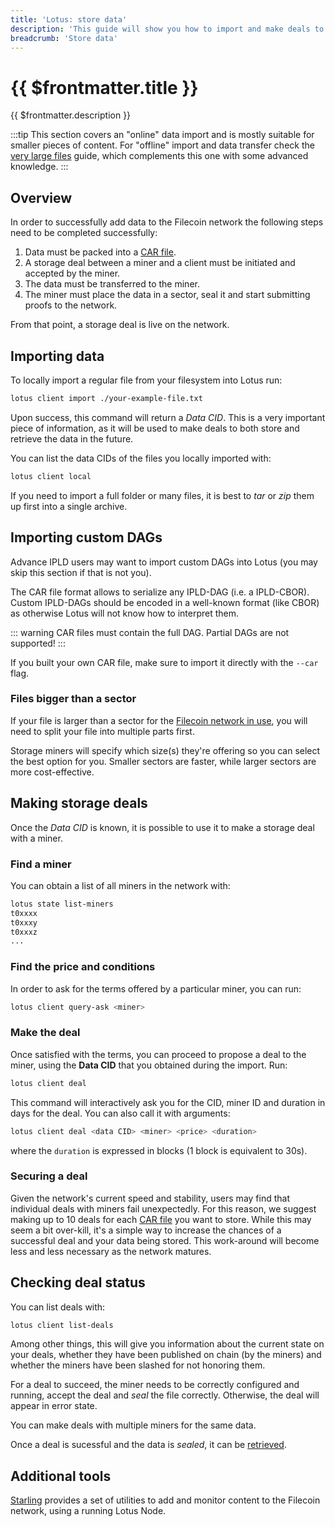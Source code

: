 ```yaml
---
title: 'Lotus: store data'
description: 'This guide will show you how to import and make deals to store data on the Filecoin network using Lotus.'
breadcrumb: 'Store data'
---
```


# {{ $frontmatter.title }}

{{ $frontmatter.description }}

:::tip
This section covers an "online" data import and is mostly suitable for smaller pieces of content. For "offline" import and data transfer check the [very large files](very-large-files.md) guide, which complements this one with some advanced knowledge.
:::

## Overview

In order to successfully add data to the Filecoin network the following steps need to be completed successfully:

1. Data must be packed into a [CAR file](https://github.com/ipld/specs/blob/master/block-layer/content-addressable-archives.md).
2. A storage deal between a miner and a client must be initiated and accepted by the miner.
3. The data must be transferred to the miner.
4. The miner must place the data in a sector, seal it and start submitting proofs to the network.

From that point, a storage deal is live on the network.

## Importing data

To locally import a regular file from your filesystem into Lotus run:

```sh
lotus client import ./your-example-file.txt
```

Upon success, this command will return a _Data CID_. This is a very important piece of information, as it will be used to make deals to both store and retrieve the data in the future.

You can list the data CIDs of the files you locally imported with:

```sh
lotus client local
```

If you need to import a full folder or many files, it is best to _tar_ or _zip_ them up first into a single archive.

## Importing custom DAGs

Advance IPLD users may want to import custom DAGs into Lotus (you may skip this section if that is not you).

The CAR file format allows to serialize any IPLD-DAG (i.e. a IPLD-CBOR). Custom IPLD-DAGs should be encoded in a well-known format (like CBOR) as otherwise Lotus will not know how to interpret them.

::: warning
CAR files must contain the full DAG. Partial DAGs are not supported!
:::

If you built your own CAR file, make sure to import it directly with the `--car` flag.

### Files bigger than a sector

If your file is larger than a sector for the [Filecoin network in use](https://networks.filecoin.io), you will need to split your file into multiple parts first.

Storage miners will specify which size(s) they're offering so you can select the best option for you. Smaller sectors are faster, while larger sectors are more cost-effective.

## Making storage deals

Once the _Data CID_ is known, it is possible to use it to make a storage deal with a miner.

### Find a miner

You can obtain a list of all miners in the network with:

```sh
lotus state list-miners
t0xxxx
t0xxxy
t0xxxz
...
```

### Find the price and conditions

In order to ask for the terms offered by a particular miner, you can run:

```sh
lotus client query-ask <miner>
```

### Make the deal

Once satisfied with the terms, you can proceed to propose a deal to the miner, using the **Data CID** that you obtained during the import. Run:

```sh
lotus client deal
```

This command will interactively ask you for the CID, miner ID and duration in days for the deal. You can also call it with arguments:

```sh
lotus client deal <data CID> <miner> <price> <duration>
```

where the `duration` is expressed in blocks (1 block is equivalent to 30s).

### Securing a deal

Given the network's current speed and stability, users may find that individual deals with miners fail unexpectedly. For this reason, we suggest making up to 10 deals for each [CAR file](https://github.com/ipld/specs/blob/master/block-layer/content-addressable-archives.md) you want to store. While this may seem a bit over-kill, it's a simple way to increase the chances of a successful deal and your data being stored. This work-around will become less and less necessary as the network matures.

## Checking deal status

You can list deals with:

```sh
lotus client list-deals
```

Among other things, this will give you information about the current state on your deals, whether they have been published on chain (by the miners) and whether the miners have been slashed for not honoring them.

For a deal to succeed, the miner needs to be correctly configured and running, accept the deal and _seal_ the file correctly. Otherwise, the deal will appear in error state.

You can make deals with multiple miners for the same data.

Once a deal is sucessful and the data is _sealed_, it can be [retrieved](retrieve-data.md).

## Additional tools

[Starling](https://github.com/filecoin-project/starling) provides a set of utilities to add and monitor content to the Filecoin network, using a running Lotus Node.
